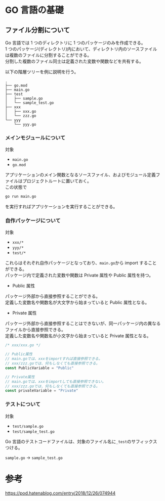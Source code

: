 # GO 言語の基礎

## ファイル分割について

Go 言語では 1 つのディレクトリに 1 つのパッケージのみを作成できる。  
1 つのパッケージ(ディレクトリ)内において、ディレクトリ内のソースファイルは複数のファイルに分割することができる。  
分割した複数のファイル同士は定義された変数や関数などを共有する。

以下の階層ツリーを例に説明を行う。

```
.
├── go.mod
├── main.go
├── test
│   ├── sample.go
│   └── sample_test.go
├── xxx
│   ├── xxx.go
│   └── zzz.go
└── yyy
    └── yyy.go
```

### メインモジュールについて

対象

- `main.go`
- `go.mod`

アプリケーションのメイン関数となるソースファイル、およびモジュール定義ファイルはプロジェクトルートに置いておく。  
この状態で

```bash
go run main.go
```

を実行すればアプリケーションを実行することができる。

### 自作パッケージについて

対象

- `xxx/*`
- `yyy/*`
- `test/*`

これらはそれぞれ自作パッケージとなっており、`main.go`から import することができる。  
パッケージ内で定義された変数や関数は Private 属性や Public 属性を持つ。

- Public 属性

パッケージ外部から直接参照することができる。  
定義した変数名や関数名が大文字から始まっていると Public 属性となる。

- Private 属性

パッケージ外部から直接参照することはできないが、同一パッケージ内の異なるファイルから直接参照できる。  
定義した変数名や関数名が小文字から始まっていると Private 属性となる。

```go
/* xxx/xxx.go */

// Public属性
// main.goでは、xxxをimportすれば直接参照できる。
// xxx/zzz.goでは、何もしなくても直接参照できる。
const PublicVariable = "Public"

// Private属性
// main.goでは、xxxをimportしても直接参照できない。
// xxx/zzz.goでは、何もしなくても直接参照できる。
const privateVariable = "Private"
```

### テストについて

対象

- `test/sample.go`
- `test/sample_test.go`

Go 言語のテストコードファイルは、対象のファイル名に`_test`のサフィックスつける。

`sample.go` -> `sample_test.go`

# 参考

https://pod.hatenablog.com/entry/2018/12/26/074944
